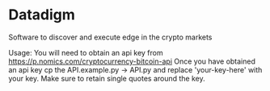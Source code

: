 # Datadigm
Software to discover and execute edge in the crypto markets

Usage:
You will need to obtain an api key from https://p.nomics.com/cryptocurrency-bitcoin-api
Once you have obtained an api key cp the API.example.py -> API.py and replace 'your-key-here' with 
your key. Make sure to retain single quotes around the key.
